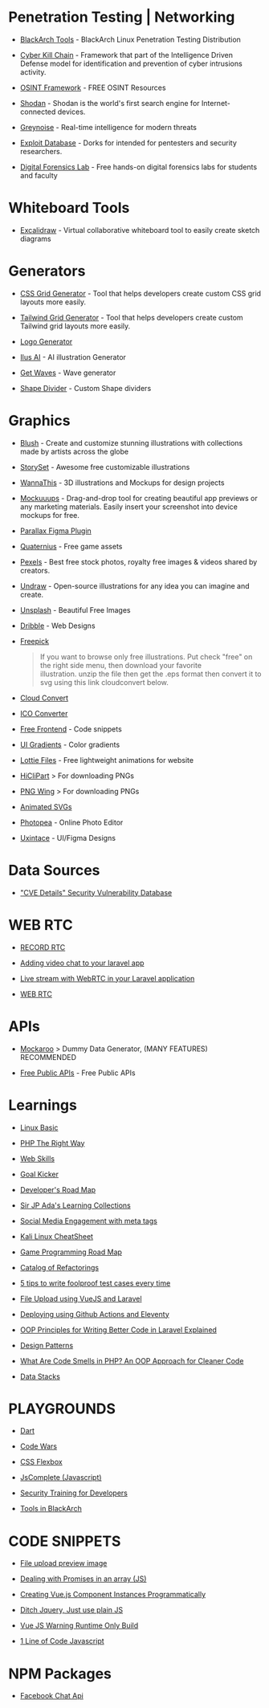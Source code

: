 # Penetration Testing | Networking

- [BlackArch Tools](https://blackarch.org/tools.html) - BlackArch Linux Penetration Testing Distribution

- [Cyber Kill Chain](https://www.lockheedmartin.com/en-us/capabilities/cyber/cyber-kill-chain.html) - Framework that part of the Intelligence Driven Defense model for identification and prevention of cyber intrusions activity.

- [OSINT Framework](https://osintframework.com/) - FREE OSINT Resources

- [Shodan](https://www.shodan.io/) - Shodan is the world's first search engine for Internet-connected devices.

- [Greynoise](https://www.greynoise.io/) - Real-time intelligence for modern threats

- [Exploit Database](https://www.exploit-db.com/google-hacking-database) - Dorks for intended for pentesters and security researchers.

- [Digital Forensics Lab](https://github.com/frankwxu/digital-forensics-lab) - Free hands-on digital forensics labs for students and faculty

# Whiteboard Tools

- [Excalidraw](https://excalidraw.com/) - Virtual collaborative whiteboard tool to easily create sketch diagrams

# Generators

- [CSS Grid Generator](https://cssgridgenerator.io/) - Tool that helps developers create custom CSS grid layouts more easily.
  
- [Tailwind Grid Generator](https://www.tailwindgen.com/) - Tool that helps developers create custom Tailwind grid layouts more easily.

- [Logo Generator](https://logomark.ai/) 

- [Ilus AI](https://ilus.ai/) - AI illustration Generator

- [Get Waves](https://getwaves.io/) - Wave generator

- [Shape Divider](https://www.shapedivider.app/) - Custom Shape dividers


# Graphics

 - [Blush](https://blush.design/) - Create and customize stunning illustrations with collections made by artists across the globe

 - [StorySet](https://storyset.com/) - Awesome free customizable illustrations

 - [WannaThis](https://wannathis.one/) - 3D illustrations and Mockups for design projects

 - [Mockuuups](https://mockuuups.studio/) - Drag-and-drop tool for creating beautiful app previews or any marketing materials. Easily insert your screenshot into device mockups for free.

 - [Parallax Figma Plugin](https://davv.store/parallax)
 
 - [Quaternius](http://quaternius.com/index.html) - Free game assets
 
 - [Pexels](https://www.pexels.com/) - Best free stock photos, royalty free images & videos shared by creators.
 
 - [Undraw](https://undraw.co/) - Open-source illustrations for any idea you can imagine and create.
 
 - [Unsplash](https://unsplash.com/) - Beautiful Free Images
 
 - [Dribble](https://www.dribbble.com/) - Web Designs
 
 - [Freepick](https://www.freepik.com/)
    > If you want to browse only free illustrations. Put check "free" on the right side menu, then download your favorite      
      illustration. unzip the  file then get the .eps format then convert it to svg using this link cloudconvert below.
 
 - [Cloud Convert](https://cloudconvert.com/eps-to-svg)
 
 - [ICO Converter](https://www.icoconverter.com/)
   
 - [Free Frontend](https://freefrontend.com/) - Code snippets
   
 - [UI Gradients](https://uigradients.com/) - Color gradients
   
 - [Lottie Files](https://lottiefiles.com/) - Free lightweight animations for website

 - [HiCliPart](https://www.hiclipart.com/) > For downloading PNGs

 - [PNG Wing](https://www.pngwing.com/) > For downloading PNGs
   
 - [Animated SVGs](https://www.svgbackgrounds.com/)
   
 - [Photopea](https://www.photopea.com/) - Online Photo Editor

 - [Uxintace](https://www.facebook.com/profile.php?id=61550360954650) - UI/Figma Designs

# Data Sources
 
 - ["CVE Details" Security Vulnerability Database](https://www.cvedetails.com/)
 
 # WEB RTC
 - [RECORD RTC](https://github.com/muaz-khan/RecordRTC)
 
 - [Adding video chat to your laravel app](https://mupati.medium.com/adding-video-chat-to-your-laravel-app-9e333c8a01f3)
 
 - [Live stream with WebRTC in your Laravel application](https://dev.to/mupati/live-stream-with-webrtc-in-your-laravel-application-2kl3)
 
 - [WEB RTC](https://www.webrtc-experiment.com/)
 
 # APIs
 
 - [Mockaroo](https://www.mockaroo.com/) > Dummy Data Generator, (MANY FEATURES) RECOMMENDED

 - [Free Public APIs](https://github.com/edenramoneda/public-apis) - Free Public APIs
 
# Learnings

 - [Linux Basic](https://linuxjourney.com)
 
 - [PHP The Right Way](www.phptherightway.com)
 
 - [Web Skills](https://andreasbm.github.io/web-skills/)
 
 - [Goal Kicker](https://goalkicker.com/)
 
 - [Developer's Road Map](https://github.com/kamranahmedse/developer-roadmap)
 
 - [Sir JP Ada's Learning Collections](https://github.com/johnpaulada/awesome-learning-collections)
 
 - [Social Media Engagement with meta tags](https://sympli.io/blog/2017/07/19/how-to-boost-social-media-engagement-with-meta-tags/)
 
 - [Kali Linux CheatSheet](https://github.com/NoorQureshi/kali-linux-cheatsheet)
 
 - [Game Programming Road Map](https://github.com/miloyip/game-programmer)
 
 - [Catalog of Refactorings](https://refactoring.com/catalog/)
 
 - [5 tips to write foolproof test cases every time](https://reqtest.com/testing-blog/5-tips-to-write-foolproof-test-cases-every-time/)
 
 - [File Upload using VueJS and Laravel](https://dev.to/diogoko/file-upload-using-laravel-and-vue-js-the-right-way-1775)
 
 - [Deploying using Github Actions and Eleventy](https://dev.to/koddr/automate-that-a-practical-guide-to-github-actions-build-deploy-a-static-11ty-website-to-remote-virtual-server-after-push-d19?fbclid=IwAR3WZWLHM0RTudc0UHJFgIXQgF5pelAylXIwq99UxSTqcR8td9DUVAKTVTQ)
 
 - [OOP Principles for Writing Better Code in Laravel Explained](https://medium.com/better-programming/laravel-oop-principles-for-writing-better-code-explained-part-1-531276365cba)
  
 - [Design Patterns](https://sourcemaking.com/design_patterns)
  
 - [What Are Code Smells in PHP? An OOP Approach for Cleaner Code](https://medium.com/better-programming/what-are-code-smells-in-php-oop-approach-for-cleaner-code-c9729232dc5f)
 
 - [Data Stacks](https://www.moderndatastack.xyz/categories)

# PLAYGROUNDS

 - [Dart](https://dartpad.dartlang.org/)
 
 - [Code Wars](https://www.codewars.com/dashboard)
 
 - [CSS Flexbox](https://the-echoplex.net/flexyboxes/)
 
 - [JsComplete (Javascript)](https://jscomplete.com/playground)

 - [Security Training for Developers](https://www.hacksplaining.com/lessons)
 
 - [Tools in BlackArch](https://blackarch.org/tools.html)

   
# CODE SNIPPETS 
 
  - [File upload preview image](https://bit.ly/2waV31A)
  
  - [Dealing with Promises in an array (JS)](https://dev.to/afifsohaili/dealing-with-promises-in-an-array-with-async-await-5d7g)
  
  - [Creating Vue.js Component Instances Programmatically](https://css-tricks.com/creating-vue-js-component-instances-programmatically/)
  
  - [Ditch Jquery, Just use plain JS](https://tobiasahlin.com/blog/move-from-jquery-to-vanilla-javascript/)

  - [Vue JS Warning Runtime Only Build](https://codewithhugo.com/vue-warn-runtime-only-build/)
  
  - [1 Line of Code Javascript](https://1loc.dev/)
  
# NPM Packages

  - [Facebook Chat Api](https://www.npmjs.com/package/facebook-chat-api)

